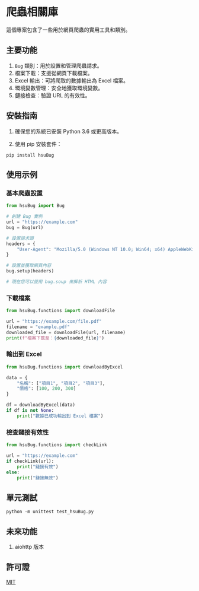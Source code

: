# 爬蟲相關庫

這個專案包含了一些用於網頁爬蟲的實用工具和類別。

## 主要功能

1. `Bug` 類別：用於設置和管理爬蟲請求。
2. 檔案下載：支援從網頁下載檔案。
3. Excel 輸出：可將爬取的數據輸出為 Excel 檔案。
4. 環境變數管理：安全地獲取環境變數。
5. 鏈接檢查：驗證 URL 的有效性。

## 安裝指南

1. 確保您的系統已安裝 Python 3.6 或更高版本。

2. 使用 pip 安裝套件：

```shell
pip install hsuBug
```

## 使用示例

### 基本爬蟲設置

```python
from hsuBug import Bug

# 創建 Bug 實例
url = "https://example.com"
bug = Bug(url)

# 設置請求頭
headers = {
    "User-Agent": "Mozilla/5.0 (Windows NT 10.0; Win64; x64) AppleWebKit/537.36 (KHTML, like Gecko) Chrome/91.0.4472.124 Safari/537.36"
}

# 設置並獲取網頁內容
bug.setup(headers)

# 現在您可以使用 bug.soup 來解析 HTML 內容
```

### 下載檔案

```python
from hsuBug.functions import downloadFile

url = "https://example.com/file.pdf"
filename = "example.pdf"
downloaded_file = downloadFile(url, filename)
print(f"檔案下載至：{downloaded_file}")
```

### 輸出到 Excel

```python
from hsuBug.functions import downloadByExcel

data = {
    "名稱": ["項目1", "項目2", "項目3"],
    "價格": [100, 200, 300]
}

df = downloadByExcel(data)
if df is not None:
    print("數據已成功輸出到 Excel 檔案")
```

### 檢查鏈接有效性

```python
from hsuBug.functions import checkLink

url = "https://example.com"
if checkLink(url):
    print("鏈接有效")
else:
    print("鏈接無效")
```

## 單元測試

```shell
python -m unittest test_hsuBug.py
```

## 未來功能

1. aiohttp 版本

## 許可證

[MIT](https://choosealicense.com/licenses/mit/)